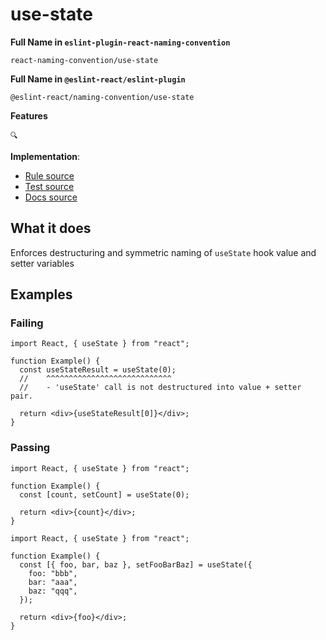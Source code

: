# use-state

**Full Name in `eslint-plugin-react-naming-convention`**

```plain copy
react-naming-convention/use-state
```

**Full Name in `@eslint-react/eslint-plugin`**

```plain copy
@eslint-react/naming-convention/use-state
```

**Features**

`🔍`

**Implementation**:

- [Rule source](https://github.com/Rel1cx/eslint-react/tree/main/packages/plugins/eslint-plugin-react-naming-convention/src/rules/use-state.ts)
- [Test source](https://github.com/Rel1cx/eslint-react/tree/main/packages/plugins/eslint-plugin-react-naming-convention/src/rules/use-state.spec.ts)
- [Docs source](https://github.com/Rel1cx/eslint-react/tree/main/website/pages/docs/rules/naming-convention-use-state.md)

## What it does

Enforces destructuring and symmetric naming of `useState` hook value and setter variables

## Examples

### Failing

```tsx
import React, { useState } from "react";

function Example() {
  const useStateResult = useState(0);
  //    ^^^^^^^^^^^^^^^^^^^^^^^^^^^^
  //    - 'useState' call is not destructured into value + setter pair.

  return <div>{useStateResult[0]}</div>;
}
```

### Passing

```tsx
import React, { useState } from "react";

function Example() {
  const [count, setCount] = useState(0);

  return <div>{count}</div>;
}
```

```tsx
import React, { useState } from "react";

function Example() {
  const [{ foo, bar, baz }, setFooBarBaz] = useState({
    foo: "bbb",
    bar: "aaa",
    baz: "qqq",
  });

  return <div>{foo}</div>;
}
```
